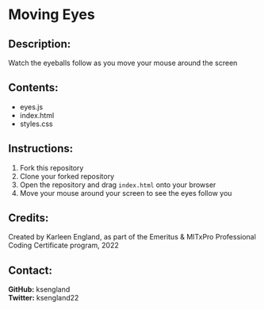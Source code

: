 # Moving Eyes

## Description:
Watch the eyeballs follow as you move your mouse around the screen

## Contents:
- eyes.js
- index.html
- styles.css

## Instructions:
1. Fork this repository
2. Clone your forked repository
3. Open the repository and drag `index.html` onto your browser
4. Move your mouse around your screen to see the eyes follow you

## Credits:
Created by Karleen England, as part of the Emeritus & MITxPro Professional Coding Certificate program, 2022

## Contact:
**GitHub:** ksengland <br>
**Twitter:** ksengland22
